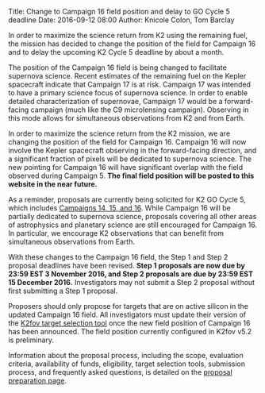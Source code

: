 Title: Change to Campaign 16 field position and delay to GO Cycle 5 deadline
Date: 2016-09-12 08:00
Author: Knicole Colon, Tom Barclay

In order to maximize the science return from K2 using the remaining fuel,
the mission has decided to change the position of the field for Campaign 16
and to delay the upcoming K2 Cycle 5 deadline by about a month. 

The position of the Campaign 16 field is being changed to facilitate
supernova science. Recent estimates of the remaining fuel on the
Kepler spacecraft indicate that Campaign 17 is at risk. Campaign 17 was
intended to have a primary science focus of supernova science. In
order to enable detailed characterization of supernovae, Campaign
17 would be a forward-facing campaign (much like the C9 microlensing campaign).
Observing in this mode allows for simultaneous observations from K2 and from Earth.

In order to maximize the science return from the K2 mission, we are changing the position of the field for Campaign 16.
Campaign 16 will now involve the Kepler spacecraft observing in the forward-facing direction, and a significant fraction of pixels will
be dedicated to supernova science. The new pointing for Campaign 16
will have significant overlap with the field observed during Campaign 5.
**The final field position will be posted to this website in the near future.**

As a reminder, proposals are currently being solicited for K2 GO Cycle 5, which includes [Campaigns 14, 15, and 16](/k2-fields.html).
While Campaign 16 will be partially dedicated to supernova science, proposals covering all other areas of astrophysics and planetary science are still encouraged for Campaign 16. 
In particular, we encourage K2 observations that can benefit from simultaneous observations from Earth.

With these changes to the Campaign 16 field, the
Step 1 and Step 2 proposal deadlines have been revised.
**Step 1 proposals are now due by 23:59 EST 3 November 2016, and Step 2 proposals are due by 23:59 EST 15 December 2016.**
Investigators may not submit a Step 2 proposal without first submitting a Step 1 proposal.

Proposers should only propose for  targets that are on active silicon in the updated Campaign 16  field. All investigators must update their version of the
<a href="software.html#k2fov">K2fov target selection tool</a>
once the new field position of Campaign 16 has been announced.
The field position currently configured in K2fov v5.2 is preliminary.

Information about the proposal process, including the scope, evaluation criteria, availability of funds, eligibility, target selection tools, submission process, and frequently asked questions, is detailed on the [proposal preparation page](/k2-proposing-targets.html).
